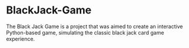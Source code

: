 # BlackJack-Game
The Black Jack Game is a project that was aimed to create an interactive Python-based game, simulating the classic black jack card game experience.
